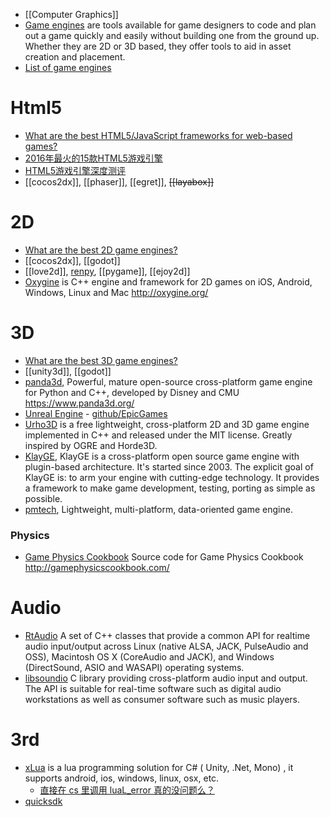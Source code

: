 - [[Computer Graphics]]
- [Game engines](https://en.wikipedia.org/wiki/Game_engine) are tools available for game designers to code and plan out a game quickly and easily without building one from the ground up. Whether they are 2D or 3D based, they offer tools to aid in asset creation and placement.
- [List of game engines](https://en.wikipedia.org/wiki/List_of_game_engines)



# Html5
- [What are the best HTML5/JavaScript frameworks for web-based games?](https://www.slant.co/topics/973/~best-html5-javascript-frameworks-for-web-based-games)
- [2016年最火的15款HTML5游戏引擎](http://www.oschina.net/news/72092/2016-top-15-html5-game-engines)
- [HTML5游戏引擎深度测评](http://www.jianshu.com/p/0469cd7b1711)
- [[cocos2dx]], [[phaser]], [[egret]], ~~[[layabox]]~~



# 2D
- [What are the best 2D game engines?](https://www.slant.co/topics/341/~best-2d-game-engines)
- [[cocos2dx]], [[godot]]
- [[love2d]], [renpy](https://github.com/renpy/renpy), [[pygame]], [[ejoy2d]]
- [Oxygine](https://github.com/oxygine/oxygine-framework) is C++ engine and framework for 2D games on iOS, Android, Windows, Linux and Mac http://oxygine.org/



# 3D
- [What are the best 3D game engines?](https://www.slant.co/topics/1495/~best-3d-game-engines)
- [[unity3d]], [[godot]]
- [panda3d](https://github.com/panda3d/panda3d), Powerful, mature open-source cross-platform game engine for Python and C++, developed by Disney and CMU https://www.panda3d.org/
- [Unreal Engine](https://www.unrealengine.com) - [github/EpicGames](https://github.com/EpicGames)
- [Urho3D](https://github.com/urho3d/Urho3D) is a free lightweight, cross-platform 2D and 3D game engine implemented in C++ and released under the MIT license. Greatly inspired by OGRE and Horde3D.
- [KlayGE](https://github.com/gongminmin/KlayGE), KlayGE is a cross-platform open source game engine with plugin-based architecture. It's started since 2003. The explicit goal of KlayGE is: to arm your engine with cutting-edge technology. It provides a framework to make game development, testing, porting as simple as possible.
- [pmtech](https://github.com/polymonster/pmtech), Lightweight, multi-platform, data-oriented game engine.
### Physics
- [Game Physics Cookbook](https://github.com/gszauer/GamePhysicsCookbook) Source code for Game Physics Cookbook http://gamephysicscookbook.com/



# Audio
- [RtAudio](https://github.com/thestk/rtaudio) A set of C++ classes that provide a common API for realtime audio input/output across Linux (native ALSA, JACK, PulseAudio and OSS), Macintosh OS X (CoreAudio and JACK), and Windows (DirectSound, ASIO and WASAPI) operating systems.
- [libsoundio](https://github.com/andrewrk/libsoundio) C library providing cross-platform audio input and output. The API is suitable for real-time software such as digital audio workstations as well as consumer software such as music players.



# 3rd
- [xLua](https://github.com/Tencent/xLua) is a lua programming solution for C# ( Unity, .Net, Mono) , it supports android, ios, windows, linux, osx, etc.
  - [直接在 cs 里调用 luaL_error 真的没问题么？](https://github.com/Tencent/xLua/issues/14)
- [quicksdk](https://www.quicksdk.com/)
